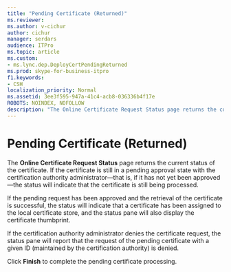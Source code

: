 ```yaml
---
title: "Pending Certificate (Returned)"
ms.reviewer: 
ms.author: v-cichur
author: cichur
manager: serdars
audience: ITPro
ms.topic: article
ms.custom:
- ms.lync.dep.DeployCertPendingReturned
ms.prod: skype-for-business-itpro
f1.keywords:
- CSH
localization_priority: Normal
ms.assetid: 3ee3f595-947a-41c4-acb8-036336b4f17e
ROBOTS: NOINDEX, NOFOLLOW
description: "The Online Certificate Request Status page returns the current status of the certificate. If the certificate is still in a pending approval state with the certification authority administrator—that is, if it has not yet been approved—the status will indicate that the certificate is still being processed."
---
```


# Pending Certificate (Returned)
 
The **Online Certificate Request Status** page returns the current status of the certificate. If the certificate is still in a pending approval state with the certification authority administrator—that is, if it has not yet been approved—the status will indicate that the certificate is still being processed.
  
If the pending request has been approved and the retrieval of the certificate is successful, the status will indicate that a certificate has been assigned to the local certificate store, and the status pane will also display the certificate thumbprint.
  
If the certification authority administrator denies the certificate request, the status pane will report that the request of the pending certificate with a given ID (maintained by the certification authority) is denied.
  
Click **Finish** to complete the pending certificate processing.
  


